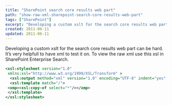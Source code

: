 ```yaml
---
title: "SharePoint search core results web part"
path: "show-raw-xml-sharepoint-search-core-results-web-part"
tags: ["SharePoint"]
excerpt: "Developing a custom xslt for the search core results web part can be hard. It’s very helpfull to have xml to test it on. To view the raw xml use this xsl in SharePoint Enterprise Search."
created: 2011-06-11
updated: 2011-06-11
---
```



Developing a custom xslt for the search core results web part can be hard. It’s very helpfull to have xml to test it on. To view the raw xml use this xsl in SharePoint Enterprise Search.

```xml
<xsl:stylesheet version="1.0"
 xmlns:xsl="http://www.w3.org/1999/XSL/Transform" >
  <xsl:output method="xml" version="1.0" encoding="UTF-8" indent="yes" />
  <xsl:template match="/">
 <xmp><xsl:copy-of select="*"/></xmp>
 </xsl:template>
</xsl:stylesheet>
```
